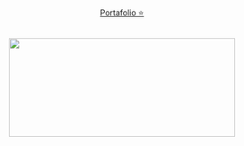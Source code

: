 

<!--
**EvolutionRX/EvolutionRX** is a ✨ _special_ ✨ repository because its `README.md` (this file) appears on your GitHub profile.
--!>


<p align="center">
  <a href="https://portafolioeternum.herokuapp.com/">Portafolio ⭐</a>
</p>

<p align="center">
  <br>
  <img width="400" height="175" src="https://github-readme-stats.vercel.app/api?username=EvolutionRX&show_icons=true&count_private=true&theme=jolly&">  
</p>



